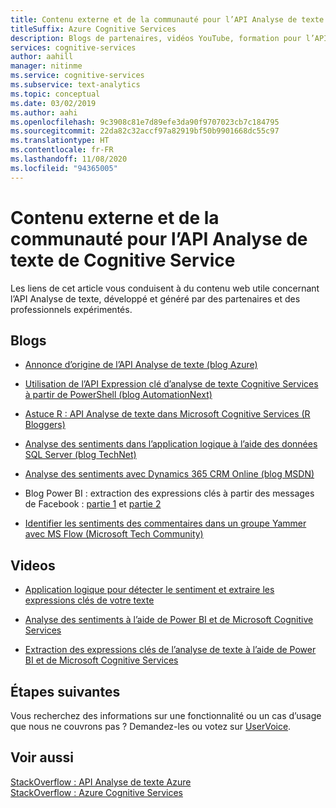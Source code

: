 ```yaml
---
title: Contenu externe et de la communauté pour l’API Analyse de texte
titleSuffix: Azure Cognitive Services
description: Blogs de partenaires, vidéos YouTube, formation pour l’API Analyse de texte d’Azure Cognitive Services.
services: cognitive-services
author: aahill
manager: nitinme
ms.service: cognitive-services
ms.subservice: text-analytics
ms.topic: conceptual
ms.date: 03/02/2019
ms.author: aahi
ms.openlocfilehash: 9c3908c81e7d89efe3da90f9707023cb7c184795
ms.sourcegitcommit: 22da82c32accf97a82919bf50b9901668dc55c97
ms.translationtype: HT
ms.contentlocale: fr-FR
ms.lasthandoff: 11/08/2020
ms.locfileid: "94365005"
---
```

# <a name="external--community-content-for-the-text-analytics-cognitive-service"></a>Contenu externe et de la communauté pour l’API Analyse de texte de Cognitive Service

 Les liens de cet article vous conduisent à du contenu web utile concernant l’API Analyse de texte, développé et généré par des partenaires et des professionnels expérimentés.

## <a name="blogs"></a>Blogs

+ [Annonce d’origine de l’API Analyse de texte (blog Azure)](https://azure.microsoft.com/blog/using-text-analytics-in-call-centers/)

+ [Utilisation de l’API Expression clé d’analyse de texte Cognitive Services à partir de PowerShell (blog AutomationNext)](https://automationnext.wordpress.com/tag/text-analytics/)

+ [Astuce R : API Analyse de texte dans Microsoft Cognitive Services (R Bloggers)](https://www.r-bloggers.com/r-quick-tip-microsoft-cognitive-services-text-analytics-api/)

+ [Analyse des sentiments dans l’application logique à l’aide des données SQL Server (blog TechNet)](https://social.technet.microsoft.com/wiki/contents/articles/36074.logic-apps-with-azure-cognitive-service.aspx)

+ [Analyse des sentiments avec Dynamics 365 CRM Online (blog MSDN)](/archive/blogs/geoffreyinnis/sentiment-analysis-in-usd-with-cognitive-services-text-analytics) 

+ Blog Power BI : extraction des expressions clés à partir des messages de Facebook : [partie 1](https://community.powerbi.com/t5/Community-Blog/Text-Analytics-in-Power-BI-Extraction-of-key-phrases-from/ba-p/88483) et [partie 2](https://community.powerbi.com/t5/Community-Blog/Text-Analytics-in-Power-BI-Extraction-of-key-phrases-from/ba-p/88487)

+ [Identifier les sentiments des commentaires dans un groupe Yammer avec MS Flow (Microsoft Tech Community)](/Yammer/integrate-yammer-with-other-apps/sentiment-analysis-flow-azure)



## <a name="videos"></a>Videos

+ [Application logique pour détecter le sentiment et extraire les expressions clés de votre texte](https://www.youtube.com/watch?v=jVN9NObAzgk)

+ [Analyse des sentiments à l’aide de Power BI et de Microsoft Cognitive Services](https://www.youtube.com/watch?v=gJ1j3N7Y75k)

+ [Extraction des expressions clés de l’analyse de texte à l’aide de Power BI et de Microsoft Cognitive Services](https://www.youtube.com/watch?v=R_-1TB2BF14)

## <a name="next-steps"></a>Étapes suivantes

Vous recherchez des informations sur une fonctionnalité ou un cas d’usage que nous ne couvrons pas ? Demandez-les ou votez sur [UserVoice](https://cognitive.uservoice.com/forums/555922-text-analytics). 

## <a name="see-also"></a>Voir aussi

 [StackOverflow : API Analyse de texte Azure](https://stackoverflow.com/questions/tagged/text-analytics-api)   
 [StackOverflow : Azure Cognitive Services](https://stackoverflow.com/questions/tagged/microsoft-cognitive)